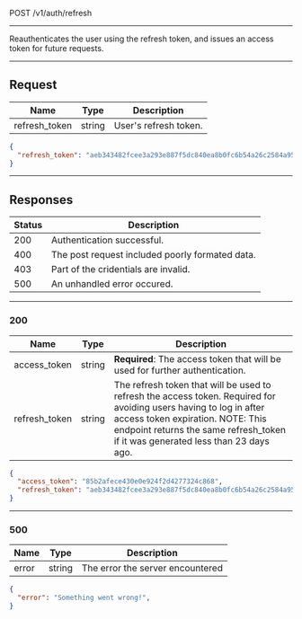 POST /v1/auth/refresh

---

Reauthenticates the user using the refresh token, and issues an access token for future requests.

---

## Request

| Name          | Type   | Description           |
| ------------- | ------ | --------------------- |
| refresh_token | string | User's refresh token. |

```json
{
  "refresh_token": "aeb343482fcee3a293e887f5dc840ea8b0fc6b54a26c2584a95a5bc91ff4a749",
}
```

---

## Responses

| Status | Description                                     |
|--------|-------------------------------------------------|
| 200    | Authentication successful.                      |
| 400    | The post request included poorly formated data. |
| 403    | Part of the cridentials are invalid.            |
| 500    | An unhandled error occured.                     |

---

### 200

| Name          | Type   | Description                                                                                                                                                                                                                                |
| ------------- | ------ | ------------------------------------------------------------------------------------------------------------------------------------------------------------------------------------------------------------------------------------------ |
| access_token  | string | **Required**: The access token that will be used for further authentication.                                                                                                                                                               |
| refresh_token | string | The refresh token that will be used to refresh the access token. Required for avoiding users having to log in after access token expiration. NOTE: This endpoint returns the same refresh_token if it was generated less than 23 days ago. |

```json
{
  "access_token": "85b2afece430e0e924f2d4277324c868",
  "refresh_token": "aeb343482fcee3a293e887f5dc840ea8b0fc6b54a26c2584a95a5bc91ff4a749"
}
```

---

### 500

| Name  | Type   | Description                      |
| ----- | ------ | -------------------------------- |
| error | string | The error the server encountered |

```json
{
  "error": "Something went wrong!",
}
```
